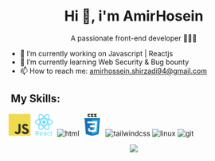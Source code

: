 <h1 align="center">Hi 👋, i'm AmirHosein</h1>
<P align="center"> A passionate front-end developer 👨‍💻✨</P>

- 👀 I’m currently working on Javascript | Reactjs
- 🌱 I’m currently learning Web Security & Bug bounty
- 📫 How to reach me: amirhossein.shirzadi94@gmail.com


<h2> &nbsp;My Skills:</h2>
<p align="left">
<img src="https://raw.githubusercontent.com/devicons/devicon/master/icons/javascript/javascript-original.svg" alt="javascript" width="45" height="45" />
<img src="https://raw.githubusercontent.com/devicons/devicon/master/icons/react/react-original-wordmark.svg" alt="react" width="45" height="45" />
<img src="https://cdn.jsdelivr.net/gh/devicons/devicon/icons/html5/html5-original.svg" alt="html" width="45" height="45"/>
<img src="https://raw.githubusercontent.com/devicons/devicon/master/icons/css3/css3-original-wordmark.svg" alt="css3" width="45" height="45" />
<img src="https://cdn.jsdelivr.net/gh/devicons/devicon/icons/tailwindcss/tailwindcss-original.svg" alt="tailwindcss" width="45" height="45"/>
<img src="https://cdn.jsdelivr.net/gh/devicons/devicon/icons/linux/linux-original.svg" alt="linux" width="45" height="45"/>       
<img src="https://cdn.jsdelivr.net/gh/devicons/devicon/icons/git/git-original.svg" alt="git" width="45" height="45"/>
</p>

<p align="center">
  <img src="https://capsule-render.vercel.app/api?type=waving&color=gradient&height=100&section=footer"/>
</p>
<!---
Amirhosseinhere/Amirhosseinhere is a ✨ special ✨ repository because its `README.md` (this file) appears on your GitHub profile.
You can click the Preview link to take a look at your changes.
--->
